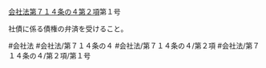 [会社法第７１４条の４第２項](会社法＿＿＿＿第７１４条の４第２項)第１号

社債に係る債権の弁済を受けること。


#会社法
#会社法/第７１４条の４
#会社法/第７１４条の４/第２項
#会社法/第７１４条の４/第２項/第１号
